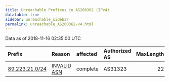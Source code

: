 ```yaml
---
title: Unreachable Prefixes in AS200362 (IPv4)
datatable: true
sidebar: unreachable_sidebar
permalink: unreachable_AS200362-v4.html
---
```


Data as of 2018-11-16 02:35:00 UTC


<div class="datatable-begin"></div>

| Prefix                                                 | Reason                                                                                                 | affected   | Authorized AS   |   MaxLength | Anchor                                         |   unreachable /24s |
|:-------------------------------------------------------|:-------------------------------------------------------------------------------------------------------|:-----------|:----------------|------------:|:-----------------------------------------------|-------------------:|
| [89.223.21.0/24](https://stat.ripe.net/89.223.21.0/24) | [INVALID ASN](https://rpki-validator.ripe.net/announcement-preview?asn=AS200362&prefix=89.223.21.0/24) | complete   | AS31323         |          22 | [RIPE](unreachable_RIPE_NCC_RPKI_Root-v4.html) |                  1 |

<div class="datatable-end"></div>